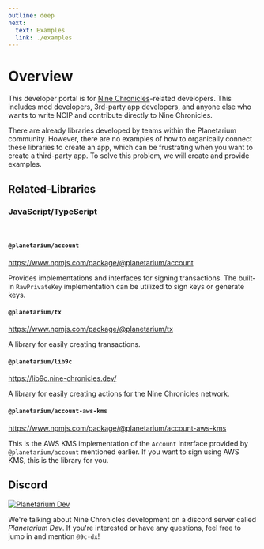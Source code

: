 ```yaml
---
outline: deep
next:
  text: Examples
  link: ./examples
---
```


# Overview

This developer portal is for [Nine Chronicles]-related developers. This includes mod developers, 3rd-party app developers, and anyone else who wants to write NCIP and contribute directly to Nine Chronicles.

There are already libraries developed by teams within the Planetarium community. However, there are no examples of how to organically connect these libraries to create an app, which can be frustrating when you want to create a third-party app. To solve this problem, we will create and provide examples.

[Nine Chronicles]: https://nine-chronicles.com/

## Related-Libraries

### JavaScript/TypeScript

<br/>

#### `@planetarium/account`

https://www.npmjs.com/package/@planetarium/account

Provides implementations and interfaces for signing transactions. The built-in `RawPrivateKey` implementation can be utilized to sign keys or generate keys.

#### `@planetarium/tx`

https://www.npmjs.com/package/@planetarium/tx

A library for easily creating transactions.

#### `@planetarium/lib9c`

https://lib9c.nine-chronicles.dev/

A library for easily creating actions for the Nine Chronicles network.

#### `@planetarium/account-aws-kms`

https://www.npmjs.com/package/@planetarium/account-aws-kms

This is the AWS KMS implementation of the `Account` interface provided by `@planetarium/account` mentioned earlier. If you want to sign using AWS KMS, this is the library for you.

## Discord

[![Planetarium Dev][planetarium-dev-badge]][planetarium-dev-invite-link]

We're talking about Nine Chronicles development on a discord server called *Planetarium Dev*. If you're interested or have any questions, feel free to jump in and mention `@9c-dx`!

[planetarium-dev-badge]: https://img.shields.io/discord/928926944937013338?color=6278DA&label=Planetarium-dev&logo=discord&logoColor=white
[planetarium-dev-invite-link]: https://discord.com/invite/RYJDyFRYY7
